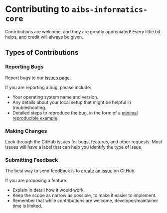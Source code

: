 # Contributing to `aibs-informatics-core`

Contributions are welcome, and they are greatly appreciated! Every little bit helps, and credit will always be given.

## Types of Contributions

### Reporting Bugs

Report bugs to our [issues page](https://github.com/aibs-informatics-core/issues).

If you are reporting a bug, please include:

- Your operating system name and version.
- Any details about your local setup that might be helpful in troubleshooting.
- Detailed steps to reproduce the bug, in the form of a [minimal reproducible example](https://stackoverflow.com/help/minimal-reproducible-example).

### Making Changes

Look through the GitHub issues for bugs, features, and other requests. Most issues will have a label that can help you identify the type of issue.  

### Submitting Feedback

The best way to send feedback is to [create an issue](https://github.com/aibs-informatics-core/issues/new) on GitHub.

If you are proposing a feature:

- Explain in detail how it would work.
- Keep the scope as narrow as possible, to make it easier to implement.
- Remember that while contributions are welcome, developer/maintainer time is limited.
